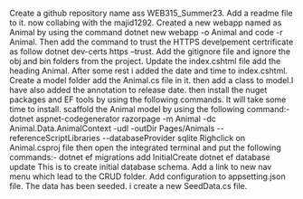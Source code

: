 Create a github repository name ass WEB315_Summer23. Add a readme file to it. now collabing with the majid1292.
Created a new webapp named as Animal by using the command dotnet new webapp -o Animal and  code -r Animal. Then add the command to trust the HTTPS develpement certrificate as follow dotnet dev-certs https –trust.
Add the gitignore file and ignore the obj and bin folders from the project.
Update the index.cshtml file add the heading Animal.
After some rest i added the date and time to index.cshtml.
Create a model folder add the Animal.cs file in it. then add a class to model.I have also added the annotation to release date.
then install the nuget packages and EF tools by using the following commands.
It will take some time to install.
scaffold the Animal model by using the following command:-
dotnet aspnet-codegenerator razorpage -m Animal -dc Animal.Data.AnimalContext -udl -outDir Pages/Animals --referenceScriptLibraries --databaseProvider sqlite 
Righclick on Animal.csproj file then open the integrated terminal and put the following commands:- 
dotnet ef migrations add InitialCreate
dotnet ef database update
This is to create initial database schema.
 Add a link to new nav menu which lead to the CRUD folder.
 Add configuration to appsetting.json file. 
The data has been seeded. i create a new SeedData.cs file.

